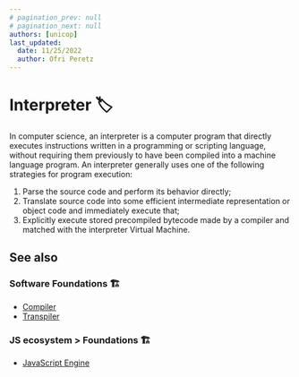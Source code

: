 ```yaml
---
# pagination_prev: null
# pagination_next: null
authors: [unicop]
last_updated:
  date: 11/25/2022
  author: Ofri Peretz
---
```


# Interpreter 🏷

In computer science, an interpreter is a computer program that directly executes instructions written in a programming or scripting language, without requiring them previously to have been compiled into a machine language program. An interpreter generally uses one of the following strategies for program execution:

1. Parse the source code and perform its behavior directly;
2. Translate source code into some efficient intermediate representation or object code and immediately execute that;
3. Explicitly execute stored precompiled bytecode made by a compiler and matched with the interpreter Virtual Machine.

## See also

### Software Foundations 🏗️

- [Compiler](./compiler.md)
- [Transpiler](./transpiler.md)

### JS ecosystem > Foundations 🏗️

- [JavaScript Engine](../js-es/foundations/js-engine.md)
